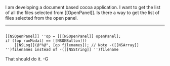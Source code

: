 I am developing a document based cocoa application. I want to get the list of all the files selected from [[OpenPanel]]. Is there a way to get the list of files selected from the open panel.

----

<code>
[[NSOpenPanel]] ''op = [[[NSOpenPanel]] openPanel];
if ([op runModal] == [[NSOKButton]])
    [[NSLog]](@"%@", [op filenames]); // Note -([[NSArray]] '')filenames instead of -([[NSString]] '')filename
</code>

That should do it. -G